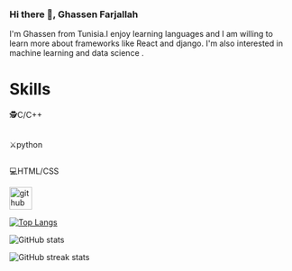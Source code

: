 ### Hi there 👋, Ghassen Farjallah



I'm Ghassen from Tunisia.I enjoy learning languages and I am willing to learn more about frameworks like React and django. I'm also interested in machine learning and data science .

<h1>Skills</h1>
  🕵️C/C++
<h2></h2>
  ⚔️python
<h2></h2>
   💻HTML/CSS




[<img src='https://cdn.jsdelivr.net/npm/simple-icons@3.0.1/icons/github.svg' alt='github' height='40'>](https://github.com/GhassenFarjallah)  

[![Top Langs](https://github-readme-stats.vercel.app/api/top-langs/?username=GhassenFarjallah)](https://github.com/anuraghazra/github-readme-stats)

![GitHub stats](https://github-readme-stats.vercel.app/api?username=GhassenFarjallah&show_icons=true)  

![GitHub streak stats](https://streak-stats.demolab.com/?user=GhassenFarjallah)  









